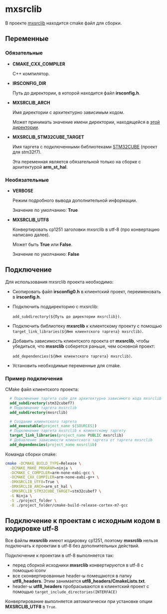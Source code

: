 # mxsrclib

В проекте [mxsrclib](https://okr.irsural.ru/git/okr/mxsrclib) находится cmake
файл для сборки.

## Переменные

### Обязательные

- **CMAKE_CXX_COMPILER**

  C++ компилятор.

- **IRSCONFIG_DIR**

  Путь до директории, в которой находится файл **irsconfig.h**.

- **MXSRCLIB_ARCH**

  Имя директории с архитектурно зависимым кодом.

  Может принимать значение имени директории, находящейся в
  [этой директории](https://okr.irsural.ru/git/okr/mxsrclib/src/branch/master/arch).

- **MXSRCLIB_STM32CUBE_TARGET**

  Имя таргета с подключенными библиотеками
  [STM32CUBE](https://okr.irsural.ru/git/third_party_mirrors/STM32CubeF7)
  (проект для stm32f7).

  Эта переменная является обязательной только на сборке с архитектурой
  **arm_st_hal**.

### Необязательные

- **VERBOSE**

  Режим подробного вывода дополнительной информации.

  Значение по умолчанию: **True**

- **MXSRCLIB_UTF8**

  Конвертировать cp1251 заголовки mxsrclib в utf-8 (про конвертацию написано далее).

  Может быть **True** или **False**.

  Значение по умолчанию: **False**


## Подключение

Для использования mxsrclib проекта необходимо:

- Скопировать файл **irsconfig0.h** в клиентский проект, переименовать в **irsconfig.h**.

- Подключить поддиректорию с mxsrclib:

  ```add_subdirectory(${Путь до директории mxsrclib})```.

- Подключить библиотеку **mxsrclib** к клиентскому проекту с помощью
```target_link_libraries(${Имя клиентского таргета} mxsrclib)```.

- Добавить зависимость клиентского проекта от **mxsrclib**, чтобы убедиться, что
  **mxsrclib** соберется раньше, чем основной проект:

  ```add_dependencies(${Имя клиентского таргета} mxsrclib)```.

- Установить необходимые переменные для cmake.


### Пример подключения

CMake файл клиентского проекта:

```cmake
  # Подключение таргета cube для архитектурно зависимого кода mxsrclib
  add_subdirectory(stm32cubef7)
  # Подключение таргета mxsrclib
  add_subdirectory(mxsrclib)

  # Создание клиентского таргета
  add_executable(project_name ${SOURCES})
  # Подключение таргета mxsrclib к клиентскому таргету
  target_link_libraries(project_name PUBLIC mxsrclib)
  # Добавление зависимости клиентского таргета от таргета mxsrclib
  add_dependencies(project_name mxsrclib)
```

Команда сборки cmake:

```bash
cmake -DCMAKE_BUILD_TYPE=Release \
  -DCMAKE_MAKE_PROGRAM=ninja \
  -DCMAKE_C_COMPILER=arm-none-eabi-gcc \
  -DCMAKE_CXX_COMPILER=arm-none-eabi-g++ \
  -DMXSRCLIB_UTF8=True \
  -DMXSRCLIB_ARCH=arm_st_hal \
  -DMXSRCLIB_STM32CUBE_TARGET=stm32cubef7 \
  -G Ninja \
  -S ./project_folder \
  -B ./project_folder/cmake-build-release-cortex-m7-gcc
```


## Подключение к проектам с исходным кодом в кодировке utf-8

Все файлы **mxsrclib** имеют кодировку cp1251, поэтому **mxsrclib** нельзя подключать к
проектам в utf-8 без дополнительных действий.

Подключение к проектам в utf-8 выполняется так:

- перед сборкой исходники **mxsrclib** конвертируются в utf-8 с помощью iconv
- все сконвертированные header-ы помещаются в папку **utf8_headers**. Этим занимается
  **utf8_headers/CmakeLists.txt**.
- header-ы **utf8_headers** пробрасываются в клиентский проект с помощью ``target_include_directories(INTERFACE)``

Конвертирование выполняется автоматически при установке опции **MXSRCLIB_UTF8** в ``True``.
